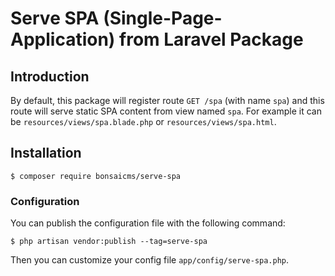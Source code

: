 # Serve SPA (Single-Page-Application) from Laravel Package

## Introduction
By default, this package will register route `GET /spa` (with name `spa`) and this route will serve static SPA content from view named `spa`. For example it can be `resources/views/spa.blade.php` or `resources/views/spa.html`.

## Installation
```bash2
$ composer require bonsaicms/serve-spa
```

### Configuration

You can publish the configuration file with the following command:

```bash2
$ php artisan vendor:publish --tag=serve-spa
```

Then you can customize your config file `app/config/serve-spa.php`.
